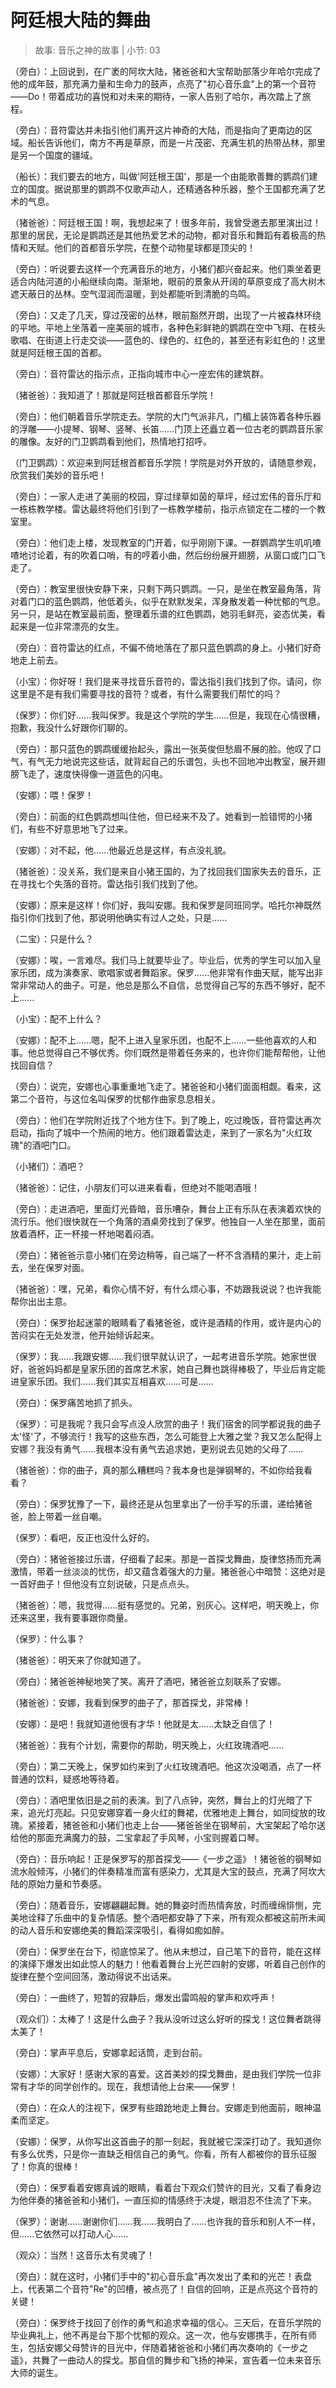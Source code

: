 # 阿廷根大陆的舞曲

> 故事: 音乐之神的故事 | 小节: 03

（旁白）：上回说到，在广袤的阿坎大陆，猪爸爸和大宝帮助部落少年哈尔完成了他的成年鼓，那充满力量和生命力的鼓声，点亮了"初心音乐盒"上的第一个音符——Do！带着成功的喜悦和对未来的期待，一家人告别了哈尔，再次踏上了旅程。

（旁白）：音符雷达并未指引他们离开这片神奇的大陆，而是指向了更南边的区域。船长告诉他们，南方不再是草原，而是一片茂密、充满生机的热带丛林，那里是另一个国度的疆域。

（船长）：我们要去的地方，叫做'阿廷根王国'，那是一个由能歌善舞的鹦鹉们建立的国度。据说那里的鹦鹉不仅歌声动人，还精通各种乐器，整个王国都充满了艺术的气息。

（猪爸爸）：阿廷根王国！啊，我想起来了！很多年前，我曾受邀去那里演出过！那里的居民，无论是鹦鹉还是其他热爱艺术的动物，都对音乐和舞蹈有着极高的热情和天赋。他们的首都音乐学院，在整个动物星球都是顶尖的！

（旁白）：听说要去这样一个充满音乐的地方，小猪们都兴奋起来。他们乘坐着更适合内陆河道的小船继续向南。渐渐地，眼前的景象从开阔的草原变成了高大树木遮天蔽日的丛林。空气湿润而温暖，到处都能听到清脆的鸟鸣。

（旁白）：又走了几天，穿过茂密的丛林，眼前豁然开朗，出现了一片被森林环绕的平地。平地上坐落着一座美丽的城市，各种色彩鲜艳的鹦鹉在空中飞翔、在枝头歌唱、在街道上行走交谈——蓝色的、绿色的、红色的，甚至还有彩虹色的！这里就是阿廷根王国的首都。

（旁白）：音符雷达的指示点，正指向城市中心一座宏伟的建筑群。

（猪爸爸）：我知道了！那就是阿廷根首都音乐学院！

（旁白）：他们朝着音乐学院走去。学院的大门气派非凡，门楣上装饰着各种乐器的浮雕——小提琴、钢琴、竖琴、长笛......门顶上还矗立着一位古老的鹦鹉音乐家的雕像。友好的门卫鹦鹉看到他们，热情地打招呼。

（门卫鹦鹉）：欢迎来到阿廷根首都音乐学院！学院是对外开放的，请随意参观，欣赏我们美妙的音乐吧！

（旁白）：一家人走进了美丽的校园，穿过绿草如茵的草坪，经过宏伟的音乐厅和一栋栋教学楼。雷达最终将他们引到了一栋教学楼前，指示点锁定在二楼的一个教室里。

（旁白）：他们走上楼，发现教室的门开着，似乎刚刚下课。一群鹦鹉学生叽叽喳喳地讨论着，有的吹着口哨，有的哼着小曲，然后纷纷展开翅膀，从窗口或门口飞走了。

（旁白）：教室里很快安静下来，只剩下两只鹦鹉。一只，是坐在教室最角落，背对着门口的蓝色鹦鹉，他低着头，似乎在默默发呆，浑身散发着一种忧郁的气息。另一只，是站在教室最前面，整理着乐谱的红色鹦鹉，她羽毛鲜亮，姿态优美，看起来是一位非常漂亮的女生。

（旁白）：音符雷达的红点，不偏不倚地落在了那只蓝色鹦鹉的身上。小猪们好奇地走上前去。

（小宝）：你好呀！我们是来寻找音乐音符的，雷达指引我们找到了你。请问，你这里是不是有我们需要寻找的音符？或者，有什么需要我们帮忙的吗？

（保罗）：你们好......我叫保罗。我是这个学院的学生......但是，我现在心情很糟，抱歉，我没什么好跟你们聊的。

（旁白）：那只蓝色的鹦鹉缓缓抬起头，露出一张英俊但愁眉不展的脸。他叹了口气，有气无力地说完这些话，就背起自己的乐谱包，头也不回地冲出教室，展开翅膀飞走了，速度快得像一道蓝色的闪电。

（安娜）：喂！保罗！

（旁白）：前面的红色鹦鹉想叫住他，但已经来不及了。她看到一脸错愕的小猪们，有些不好意思地飞了过来。

（安娜）：对不起，他......他最近总是这样，有点没礼貌。

（猪爸爸）：没关系，我们是来自小猪王国的，为了找回我们国家失去的音乐，正在寻找七个失落的音符。雷达指引我们找到了他。

（安娜）：原来是这样！你们好，我叫安娜。我和保罗是同班同学。哈托尔神既然指引你们找到了他，那说明他确实有过人之处，只是......

（二宝）：只是什么？

（安娜）：唉，一言难尽。我们马上就要毕业了。毕业后，优秀的学生可以加入皇家乐团，成为演奏家、歌唱家或者舞蹈家。保罗......他非常有作曲天赋，能写出非常非常动人的曲子。可是，他总是那么不自信，总觉得自己写的东西不够好，配不上......

（小宝）：配不上什么？

（安娜）：配不上......嗯，配不上进入皇家乐团，也配不上......一些他喜欢的人和事。他总觉得自己不够优秀。你们既然是带着任务来的，也许你们能帮帮他，让他找回自信？

（旁白）：说完，安娜也心事重重地飞走了。猪爸爸和小猪们面面相觑。看来，这第二个音符，与这位名叫保罗的忧郁作曲家息息相关。

（旁白）：他们在学院附近找了个地方住下。到了晚上，吃过晚饭，音符雷达再次启动，指向了城中一个热闹的地方。他们跟着雷达走，来到了一家名为"火红玫瑰"的酒吧门口。

（小猪们）：酒吧？

（猪爸爸）：记住，小朋友们可以进来看看，但绝对不能喝酒哦！

（旁白）：走进酒吧，里面灯光昏暗，音乐嘈杂，舞台上正有乐队在表演着欢快的流行乐。他们很快就在一个角落的酒桌旁找到了保罗。他独自一人坐在那里，面前放着酒杯，正一杯接一杯地喝着闷酒。

（旁白）：猪爸爸示意小猪们在旁边稍等，自己端了一杯不含酒精的果汁，走上前去，坐在保罗对面。

（猪爸爸）：嘿，兄弟，看你心情不好，有什么烦心事，不妨跟我说说？也许我能帮你出出主意。

（旁白）：保罗抬起迷蒙的眼睛看了看猪爸爸，或许是酒精的作用，或许是内心的苦闷实在无处发泄，他开始倾诉起来。

（保罗）：我......我跟安娜......我们很早就认识了，一起考进音乐学院。她家世很好，爸爸妈妈都是皇家乐团的首席艺术家，她自己舞也跳得棒极了，毕业后肯定能进皇家乐团。我们......我们其实互相喜欢......可是......

（旁白）：保罗痛苦地抓了抓头。

（保罗）：可是我呢？我只会写点没人欣赏的曲子！我们宿舍的同学都说我的曲子太'怪'了，不够流行！我写的这些东西，怎么可能登上大雅之堂？我又怎么配得上安娜？我没有勇气......我根本没有勇气去追求她，更别说去见她的父母了......

（猪爸爸）：你的曲子，真的那么糟糕吗？我本身也是弹钢琴的，不如你给我看看？

（旁白）：保罗犹豫了一下，最终还是从包里拿出了一份手写的乐谱，递给猪爸爸，脸上带着一丝自嘲。

（保罗）：看吧，反正也没什么好的。

（旁白）：猪爸爸接过乐谱，仔细看了起来。那是一首探戈舞曲，旋律悠扬而充满激情，带着一丝淡淡的忧伤，却又蕴含着强大的力量。猪爸爸心中暗赞：这绝对是一首好曲子！但他没有立刻说破，只是点点头。

（猪爸爸）：嗯，我觉得......挺有感觉的。兄弟，别灰心。这样吧，明天晚上，你还来这里，我有要事跟你商量。

（保罗）：什么事？

（猪爸爸）：明天来了你就知道了。

（旁白）：猪爸爸神秘地笑了笑。离开了酒吧，猪爸爸立刻联系了安娜。

（猪爸爸）：安娜，我看到保罗的曲子了，那首探戈，非常棒！

（安娜）：是吧！我就知道他很有才华！他就是太......太缺乏自信了！

（猪爸爸）：我有个计划，需要你的帮助，明天晚上，火红玫瑰酒吧......

（旁白）：第二天晚上，保罗如约来到了火红玫瑰酒吧。他这次没喝酒，点了一杯普通的饮料，疑惑地等待着。

（旁白）：酒吧里依旧是之前的表演。到了八点钟，突然，舞台上的灯光暗了下来，追光灯亮起。只见安娜穿着一身火红的舞裙，优雅地走上舞台，如同绽放的玫瑰。紧接着，猪爸爸和小猪们也走上台——猪爸爸坐在钢琴前，大宝架起了哈尔送给他的那面充满魔力的鼓，二宝拿起了手风琴，小宝则握着口琴。

（旁白）：音乐响起！正是保罗写的那首探戈——《一步之遥》！猪爸爸的钢琴如流水般倾泻，小猪们的伴奏精准而富有感染力，尤其是大宝的鼓点，充满了阿坎大陆的原始力量和节奏感。

（旁白）：随着音乐，安娜翩翩起舞。她的舞姿时而热情奔放，时而缠绵悱恻，完美地诠释了乐曲中的复杂情感。整个酒吧都安静了下来，所有观众都被这前所未闻的动人音乐和安娜绝美的舞蹈深深吸引，看得如痴如醉。

（旁白）：保罗坐在台下，彻底惊呆了。他从未想过，自己笔下的音符，能在这样的演绎下爆发出如此惊人的魅力！他看着舞台上光芒四射的安娜，听着自己创作的旋律在整个空间回荡，激动得说不出话来。

（旁白）：一曲终了，短暂的寂静后，爆发出雷鸣般的掌声和欢呼声！

（观众们）：太棒了！这是什么曲子？我从没听过这么好听的探戈！这位舞者跳得太美了！

（旁白）：掌声平息后，安娜拿起话筒，走到台前。

（安娜）：大家好！感谢大家的喜爱。这首美妙的探戈舞曲，是由我们学院一位非常有才华的同学创作的。现在，我想请他上台来——保罗！

（旁白）：在众人的注视下，保罗有些踉跄地走上舞台。安娜走到他面前，眼神温柔而坚定。

（安娜）：保罗，从你写出这首曲子的那一刻起，我就被它深深打动了。我知道你有多么优秀，只是你一直缺乏相信自己的勇气。你看，所有人都被你的音乐征服了！你真的很棒！

（旁白）：保罗看着安娜真诚的眼睛，看着台下观众们赞许的目光，又看了看身边为他伴奏的猪爸爸和小猪们，一直压抑的情感终于决堤，眼泪忍不住流了下来。

（保罗）：谢谢......谢谢你们......我......我明白了......也许我的音乐和别人不一样，但......它依然可以打动人心......

（观众）：当然！这音乐太有灵魂了！

（旁白）：就在这时，小猪们手中的"初心音乐盒"再次发出了柔和的光芒！表盘上，代表第二个音符"Re"的凹槽，被点亮了！自信的回响，正是点亮这个音符的关键！

（旁白）：保罗终于找回了创作的勇气和追求幸福的信心。三天后，在音乐学院的毕业典礼上，他不再是台下那个忧郁的观众。这一次，他与安娜携手，在所有师生，包括安娜父母赞许的目光中，伴随着猪爸爸和小猪们再次奏响的《一步之遥》，共舞了一曲动人的探戈。那自信的舞步和飞扬的神采，宣告着一位未来音乐大师的诞生。